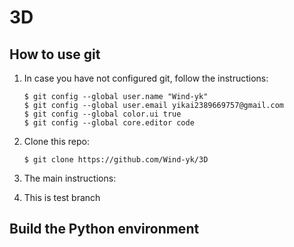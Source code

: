 # 3D

## How to use git

1. In case you have not configured git, follow the instructions:

    ```
    $ git config --global user.name "Wind-yk"
    $ git config --global user.email yikai2389669757@gmail.com
    $ git config --global color.ui true
    $ git config --global core.editor code
    ```

2. Clone this repo:

    ```
    $ git clone https://github.com/Wind-yk/3D
    ```

3. The main instructions:

7. This is test branch


## Build the Python environment

